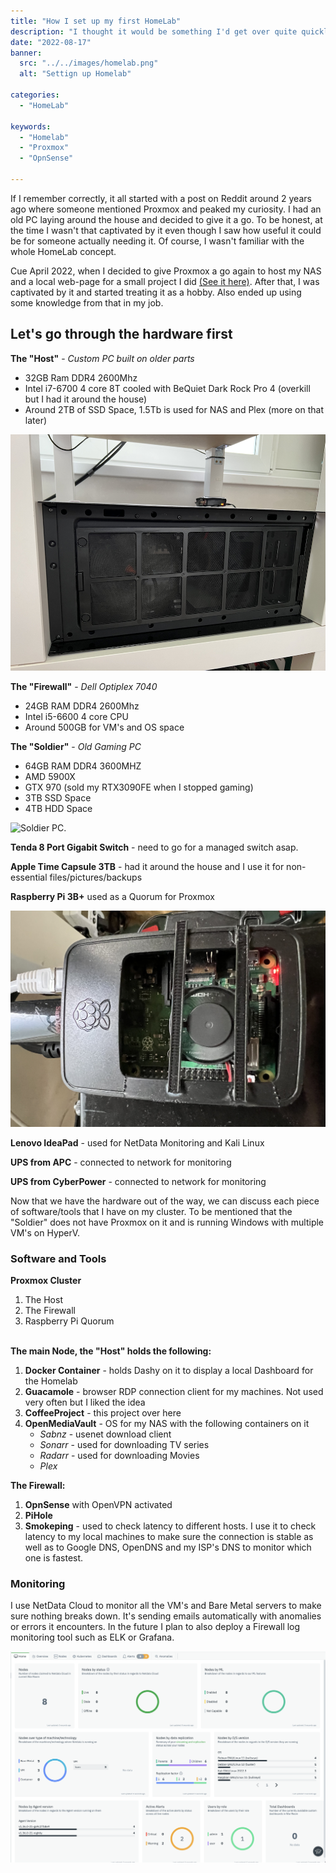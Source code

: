 ```yaml
---
title: "How I set up my first HomeLab"
description: "I thought it would be something I'd get over quite quickly. But I think I found myself a new hobby."
date: "2022-08-17"
banner:
  src: "../../images/homelab.png"
  alt: "Settign up Homelab"
  
categories:
  - "HomeLab"

keywords:
  - "Homelab"
  - "Proxmox"
  - "OpnSense"

---
```


If I remember correctly, it all started with a post on Reddit around 2 years ago where someone mentioned Proxmox and peaked my curiosity. I had an old PC laying around the house and decided to give it a go. To be honest, at the time I wasn't that captivated by it even though I saw how useful it could be for someone actually needing it. Of course, I wasn't familiar with the whole HomeLab concept. 

Cue April 2022, when I decided to give Proxmox a go again to host my NAS and a local web-page for a small project I did [(See it here)](https://github.com/mihnearad/CoffeeProject). After that, I was captivated by it and started treating it as a hobby. Also ended up using some knowledge from that in my job. 

## Let's go through the hardware first

**The "Host"** - *Custom PC built on older parts*

- 32GB Ram DDR4 2600Mhz
- Intel i7-6700 4 core 8T cooled with BeQuiet Dark Rock Pro 4 (overkill but I had it around the house)
- Around 2TB of SSD Space, 1.5Tb is used for NAS and Plex (more on that later)

![The Host Server.](../../images/Host.png "The Host")

**The "Firewall"** - *Dell Optiplex 7040*

- 24GB RAM DDR4 2600Mhz
- Intel i5-6600 4 core CPU
- Around 500GB for VM's and OS space

**The "Soldier"** - *Old Gaming PC*

- 64GB RAM DDR4 3600MHZ
- AMD 5900X 
- GTX 970 (sold my RTX3090FE when I stopped gaming)
- 3TB SSD Space 
- 4TB HDD Space

![Soldier PC.](../../images/soldier.png "My Old Gaming Rig")



**Tenda 8 Port Gigabit Switch** - need to go for a managed switch asap. 

**Apple Time Capsule 3TB** - had it around the house and I use it for non-essential files/pictures/backups

**Raspberry Pi 3B+** used as a Quorum for Proxmox

![The Raspberry pi.](../../images/raspi.png "A very DIY sollution to having a fan on it")

**Lenovo IdeaPad** - used for NetData Monitoring and Kali Linux

**UPS from APC** - connected to network for monitoring

**UPS from CyberPower** - connected to network for monitoring

Now that we have the hardware out of the way, we can discuss each piece of software/tools that I have on my cluster. To be mentioned that the "Soldier" does not have Proxmox on it and is running Windows with multiple VM's on HyperV. 

### Software and Tools

**Proxmox Cluster**
1. The Host
2. The Firewall
3. Raspberry Pi Quorum<br/><br/>

**The main Node, the "Host" holds the following:** 

1. **Docker Container** - holds Dashy on it to display a local Dashboard for the Homelab
2. **Guacamole** - browser RDP connection client for my machines. Not used very often but I liked the idea
3. **CoffeeProject** - this project over here
4. **OpenMediaVault** - OS for my NAS with the following containers on it
    * *Sabnz* - usenet download client
    * *Sonarr* - used for downloading TV series
    * *Radarr* - used for downloading Movies
    * *Plex* 

**The Firewall:**

1. **OpnSense** with OpenVPN activated 
2. **PiHole** 
3. **Smokeping** - used to check latency to different hosts. I use it to check latency to my local machines to make sure the connection is stable as well as to Google DNS, OpenDNS and my ISP's DNS to monitor which one is fastest. 

### Monitoring

I use NetData Cloud to monitor all the VM's and Bare Metal servers to make sure nothing breaks down. It's sending emails automatically with anomalies or errors it encounters. In the future I plan to also deploy a Firewall log monitoring tool such as ELK or Grafana. 

![NetData Dashboard.](../../images/netdata.png "NetData Cloud Main Page")
